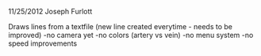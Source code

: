 
11/25/2012
Joseph Furlott

Draws lines from a textfile (new line created everytime - needs to be improved)
-no camera yet
-no colors (artery vs vein)
-no menu system
-no speed improvements
